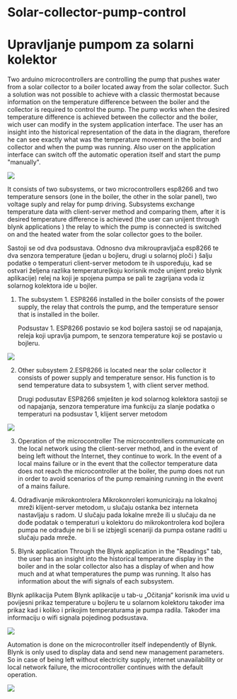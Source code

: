 # Solar-collector-pump-control
# Upravljanje pumpom za solarni kolektor 

Two arduino microcontrollers are controlling the pump that pushes water from a solar collector to a boiler located away from the solar collector. Such a solution was not possible to achieve with a classic thermostat because information on the temperature difference between the boiler and the collector is required to control the pump.  The pump works when the desired temperature difference is achieved between the collector and the boiler, wich user can modify in the system application interface. The user has an insight into the historical representation of the data in the diagram, therefore he can see exactly what was the temperature movement in the boiler and collector and when the pump was running.  Also user on the application interface can switch off the automatic operation itself and start the pump "manually".


![](Images/IMG_2178.jpg)

It consists of two subsystems, or two microcontrollers esp8266 and two temperature sensors (one in the boiler, the other in the solar panel), two voltage suply and relay for pump driving.  Subsystems exchange temperature data with client-server method and comparing them, after it is desired temperature difference is achieved (the user can unijent through blynk applications ) the relay to which the pump is connected is switched on and the heated water from the solar collector goes to the boiler.

Sastoji se od dva podsustava. Odnosno dva mikroupravljača esp8266 te dva senzora temperature (jedan u bojleru, drugi u solarnoj ploči ) šalju podatke o temperaturi client-server metodom te ih uspoređuju, kad se ostvari željena razlika temperature(koju korisnik može unijent preko blynk aplikacije) relej na koji je spojena  pumpa se pali te zagrijana voda iz solarnog kolektora ide u bojler. 

1. The subsystem 1. ESP8266 installed in the boiler consists of the power supply, the relay that controls the pump, and the temperature sensor that is installed in the boiler.

   Podsustav 1. ESP8266 postavio se kod bojlera  sastoji se od napajanja, releja koji upravlja pumpom, te senzora temperature koji se postavio u bojleru.

![](Images/IMG_4781.jpg)

2. Other subsystem 2.ESP8266 is located near the solar collector it consists of power supply and temperature sensor. His function is to send temperature data to subsystem 1, with client server method.

   Drugi podusutav ESP8266 smješten je kod solarnog kolektora sastoji se od napajanja, senzora temperature  ima funkciju za slanje podatka o temperaturi na podsustav 1, klijent server metodom
   
![](Images/IMG_2182.jpg)

3. Operation of the microcontroller
The microcontrollers communicate on the local network using the client-server method, and in the event of being left without the Internet, they continue to work. In the event of a local mains failure or in the event that the collector temperature data does not reach the microcontroller at the boiler, the pump does not run in order to avoid scenarios of the pump remaining running in the event of a mains failure.

3. Odrađivanje mikrokontrolera
Mikrokonroleri komuniciraju na lokalnoj mreži klijent-server metodom, u slučaju ostanka bez interneta nastavljaju s radom. U slučaju pada lokalne mreže ili u slučaju da ne dođe podatak o temperaturi u kolektoru do mikrokontrolera kod bojlera pumpa ne odrađuje ne bi li se izbjegli scenariji da pumpa ostane raditi u slučaju pada mreže.  

4. Blynk application
Through the Blynk application in the "Readings" tab, the user has an insight into the historical temperature display in the boiler and in the solar collector also has a display of when and how much and at what temperatures the pump was running. It also has information about the wifi signals of each subsystem.
 
  Blynk aplikacija
Putem Blynk aplikacije  u tab-u „Očitanja“ korisnik ima uvid u povijesni prikaz temperature u bojleru te u solarnom kolektoru također ima prikaz  kad i koliko i prikojim temperaturama je pumpa radila.  Također ima informaciju o wifi signala pojedinog podsustava.

![](Images/WhatsApp%20Image%202021-01-11%20at%2012.42.48.jpeg)

Automation is done on the microcontroller itself independently of Blynk. Blynk is only used to display data and send new management parameters. So in case of being left without electricity supply, internet unavailability or local network failure, the microcontroller continues with the default operation.

![](Images/WhatsApp%20Image%202021-01-11%20at%2015.54.48.jpeg)


